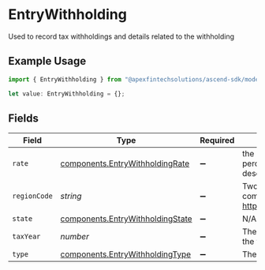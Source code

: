 # EntryWithholding

Used to record tax withholdings and details related to the withholding

## Example Usage

```typescript
import { EntryWithholding } from "@apexfintechsolutions/ascend-sdk/models/components";

let value: EntryWithholding = {};
```

## Fields

| Field                                                                                | Type                                                                                 | Required                                                                             | Description                                                                          | Example                                                                              |
| ------------------------------------------------------------------------------------ | ------------------------------------------------------------------------------------ | ------------------------------------------------------------------------------------ | ------------------------------------------------------------------------------------ | ------------------------------------------------------------------------------------ |
| `rate`                                                                               | [components.EntryWithholdingRate](../../models/components/entrywithholdingrate.md)   | :heavy_minus_sign:                                                                   | the rate will be converted to a percentage in the activity description               | {<br/>"value": "0.25"<br/>}                                                          |
| `regionCode`                                                                         | *string*                                                                             | :heavy_minus_sign:                                                                   | Two character region code, complies with https://cldr.unicode.org/index              | US                                                                                   |
| `state`                                                                              | [components.EntryWithholdingState](../../models/components/entrywithholdingstate.md) | :heavy_minus_sign:                                                                   | N/A                                                                                  | WA                                                                                   |
| `taxYear`                                                                            | *number*                                                                             | :heavy_minus_sign:                                                                   | The tax year associated with the withholding                                         | 2024                                                                                 |
| `type`                                                                               | [components.EntryWithholdingType](../../models/components/entrywithholdingtype.md)   | :heavy_minus_sign:                                                                   | The type of withholding                                                              | WITHHOLDING                                                                          |